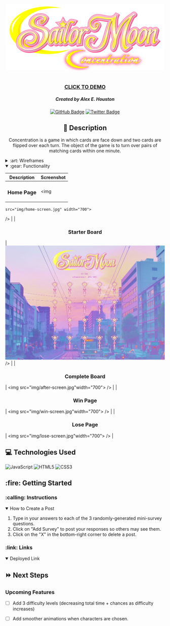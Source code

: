 <div id="header" align="center">
    <img src="img/logo.png" width="800">
</div>

<div id="description" align="center">

#

### [CLICK TO DEMO](https://alexehouston.github.io/concentration/)

##### Created by Alex E. Houston

[![GitHub Badge](https://img.shields.io/github/followers/alexehouston?label=Follow&style=social)](https://www.github.com/alexehouston/)
[![Twitter Badge](https://img.shields.io/twitter/follow/alexehouston?label=%40alexehouston&style=social)](https://twitter.com/alexehouston)

## :pencil: Description

Concentration is a game in which cards are face down and
two cards are flipped over each turn. The object of the game
is to turn over pairs of matching cards within one minute.

</div>

<details>
  <summary>:art: Wireframes</summary>

  |   Description | Screenshot | 
  |:-------------:| -----------|
  | <h3>Feed Page</h3> | <img
    src="pseudocode/wireframe.jpg" width="700">
  /> |
</details>

<details open>
  <summary>:gear: Functionality</summary>

  |    Description    | Screenshot | 
  |:-----------------:|-------------| 
  | <h3>Home Page</h3>| <img
    src="img/home-screen.jpg" width="700">
  /> |
  | <h3 align="center">Starter Board</h3> | <img
    src="img/before-screen.jpg" width="700">
  /> |
  | <h3 align="center">Complete Board</h3> | <img
    src="img/after-screen.jpg"width="700">
  /> |
  | <h3 align="center">Win Page</h3> | <img
    src="img/win-screen.jpg"width="700">
  /> |
  | <h3 align="center">Lose Page</h3> | <img
    src="img/lose-screen.jpg"width="700">
  /> |
</details>

## :computer: Technologies Used

![JavaScript](https://img.shields.io/badge/-JavaScript-05122A?style=flat&logo=javascript)
![HTML5](https://img.shields.io/badge/-HTML5-05122A?style=flat&logo=html5)
![CSS3](https://img.shields.io/badge/-CSS-05122A?style=flat&logo=css3)

<h2>:fire: Getting Started</h2>

<h3>:calling: Instructions</h3>
<details open>
  <summary>How to Create a Post</summary>
  <ol>
    <li>
      Type in your answers to each of the 3 randomly-generated mini-survey
      questions.
    </li>
    <li>
      Click on "Add Survey" to post your responses so others may see them.
    </li>
    <li>Click on the "X" in the bottom-right corner to delete a post.</li>
  </ol>
</details>

<h3>:link: Links</h3>

<details open>
  <summary>Deployed Link</summary>
  <a href="https://alexehouston.github.io/concentration/"></a>
</details>

## :fast_forward: Next Steps

### Upcoming Features

- [ ] Add 3 difficulty levels (decreasing total time + chances as difficulty increases)

- [ ] Add smoother animations when characters are chosen.